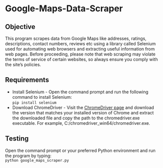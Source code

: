 # Google-Maps-Data-Scraper

## Objective
This program scrapes data from Google Maps like addresses, ratings, descriptions, contact numbers, reviews etc using a library called Selenium used for automating web browsers and extracting useful information from web pages. Before proceeding, please note that web scraping may violate the terms of service of certain websites, so always ensure you comply with the site’s policies.

## Requirements 
* Install Selenium - Open the command prompt and run the following command to install Selenium:\
  `pip install selenium`
* Download ChromeDriver - Visit the [ChromeDriver page](https://developer.chrome.com/docs/chromedriver/downloads) and download the version that matches your installed version of Chrome and extract the downloaded file and copy the path to the chromedriver.exe executable. For example, C:/chromedriver_win64/chromedriver.exe.

## Testing
Open the command prompt or your preferred Python environment and run the program by typing:\
`python google_maps_scraper.py`


  

